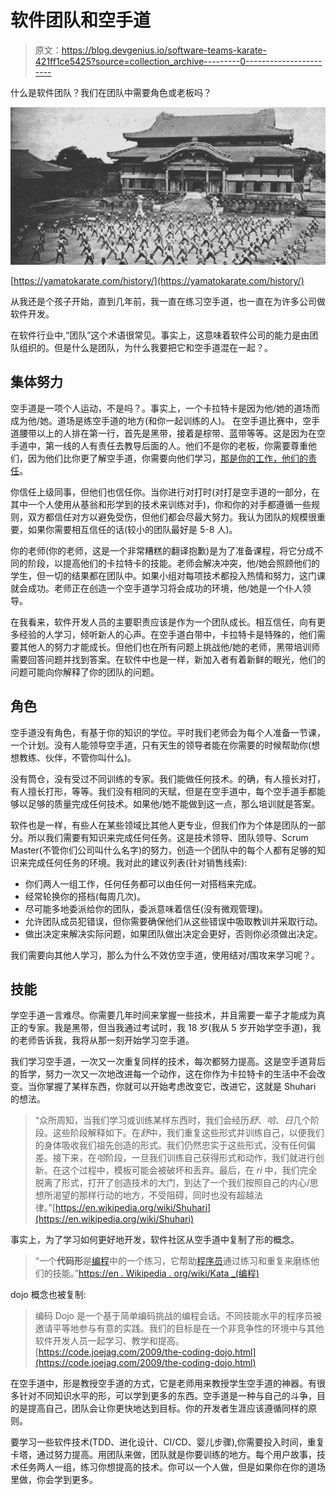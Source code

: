 # 软件团队和空手道

> 原文：<https://blog.devgenius.io/software-teams-karate-421ff1ce5425?source=collection_archive---------0----------------------->

什么是软件团队？我们在团队中需要角色或老板吗？

![](img/977ed73be589fb69575d86c13cf98df3.png)

[https://yamatokarate.com/history/](https://yamatokarate.com/history/)

从我还是个孩子开始，直到几年前，我一直在练习空手道，也一直在为许多公司做软件开发。

在软件行业中,“团队”这个术语很常见。事实上，这意味着软件公司的能力是由团队组织的。但是什么是团队，为什么我要把它和空手道混在一起？。

## 集体努力

空手道是一项个人运动，不是吗？。事实上，一个卡拉特卡是因为他/她的道场而成为他/她。道场是练空手道的地方(和你一起训练的人)。
在空手道比赛中，空手道腰带以上的人排在第一行，首先是黑带，接着是棕带、蓝带等等。这是因为在空手道中，第一线的人有责任去教导后面的人。他们不是你的老板，你需要尊重他们，因为他们比你更了解空手道，你需要向他们学习，[那是你的工作，他们的责任](https://medium.com/dev-genius/do-you-trust-me-19f411708e4d)。

你信任上级同事，但他们也信任你。当你进行对打时(对打是空手道的一部分，在其中一个人使用从基翁和形学到的技术来训练对手)，你和你的对手都遵循一些规则，双方都信任对方以避免受伤，但他们都会尽最大努力。我认为团队的规模很重要，如果你需要相互信任的话(较小的团队最好是 5-8 人)。

你的老师(你的老师，这是一个非常糟糕的翻译抱歉)是为了准备课程，将它分成不同的阶段，以提高他们的卡拉特卡的技能。老师会解决冲突，他/她会照顾他们的学生，但一切的结果都在团队中。如果小组对每项技术都投入热情和努力，这门课就会成功。老师正在创造一个空手道学习将会成功的环境，他/她是一个仆人领导。

在我看来，软件开发人员的主要职责应该是作为一个团队成长。相互信任，向有更多经验的人学习，倾听新人的心声。在空手道白带中，卡拉特卡是特殊的，他们需要其他人的努力才能成长。但他们也在所有问题上挑战他/她的老师，黑带培训师需要回答问题并找到答案。在软件中也是一样，新加入者有着新鲜的眼光，他们的问题可能向你解释了你的团队的问题。

## 角色

空手道没有角色，有基于你的知识的学位。平时我们老师会为每个人准备一节课，一个计划。没有人能领导空手道，只有天生的领导者能在你需要的时候帮助你(想想教练、伙伴，不管你叫什么)。

没有筒仓，没有受过不同训练的专家。我们能做任何技术。的确，有人擅长对打，有人擅长打形，等等。我们没有相同的天赋，但是在空手道中，每个空手道手都能够以足够的质量完成任何技术。如果他/她不能做到这一点，那么培训就是答案。

软件也是一样，有些人在某些领域比其他人更专业，但我们作为个体是团队的一部分。所以我们需要有知识来完成任何任务。这是技术领导、团队领导、Scrum Master(不管你们公司叫什么名字)的努力，创造一个团队中的每个人都有足够的知识来完成任何任务的环境。我对此的建议列表(针对销售线索):

*   你们两人一组工作，任何任务都可以由任何一对搭档来完成。
*   经常轮换你的搭档(每周几次)。
*   尽可能多地委派给你的团队，委派意味着信任(没有微观管理)。
*   允许团队成员犯错误，但你需要确保他们从这些错误中吸取教训并采取行动。
*   做出决定来解决实际问题，如果团队做出决定会更好，否则你必须做出决定。

我们需要向其他人学习，那么为什么不效仿空手道，使用结对/围攻来学习呢？。

## 技能

学空手道一言难尽。你需要几年时间来掌握一些技术，并且需要一辈子才能成为真正的专家。我是黑带，但当我通过考试时，我 18 岁(我从 5 岁开始学空手道)，我的老师告诉我，我将从那一刻开始学习空手道。

我们学习空手道，一次又一次重复同样的技术，每次都努力提高。这是空手道背后的哲学，努力一次又一次地改进每一个动作，这在你作为卡拉特卡的生活中不会改变。当你掌握了某样东西，你就可以开始考虑改变它，改进它，这就是 Shuhari 的想法。

> “众所周知，当我们学习或训练某样东西时，我们会经历*舒*、*哈*、*日*几个阶段。这些阶段解释如下。在*舒*中，我们重复这些形式并训练自己，以便我们的身体吸收我们祖先创造的形式。我们仍然忠实于这些形式，没有任何偏差。接下来，在*哈*阶段，一旦我们训练自己获得形式和动作，我们就进行创新。在这个过程中，模板可能会被破坏和丢弃。最后，在 *ri* 中，我们完全脱离了形式，打开了创造技术的大门，到达了一个我们按照自己的内心/思想所渴望的那样行动的地方，不受阻碍，同时也没有超越法律。”[https://en.wikipedia.org/wiki/Shuhari](https://en.wikipedia.org/wiki/Shuhari)

事实上，为了学习如何更好地开发，软件社区从空手道中复制了形的概念。

> “一个**代码形**是[编程](https://en.wikipedia.org/wiki/Computer_programming)中的一个练习，它帮助[程序员](https://en.wikipedia.org/wiki/Programmer)通过练习和重复来磨练他们的技能。”[https://en . Wikipedia . org/wiki/Kata _(编程)](https://en.wikipedia.org/wiki/Kata_(programming))

dojo 概念也被复制:

> 编码 Dojo 是一个基于简单编码挑战的编程会话。不同技能水平的程序员被邀请平等地参与有意的实践。我们的目标是在一个非竞争性的环境中与其他软件开发人员一起学习、教学和提高。[https://code.joejag.com/2009/the-coding-dojo.html](https://code.joejag.com/2009/the-coding-dojo.html)

在空手道中，形是教授空手道的方式，它是老师用来教授学生空手道的神器。有很多针对不同知识水平的形，可以学到更多的东西。空手道是一种与自己的斗争，目的是提高自己，团队会让你更快地达到目标。你的开发者生涯应该遵循同样的原则。

要学习一些软件技术(TDD、进化设计、CI/CD、婴儿步骤),你需要投入时间，重复卡塔，通过努力提高。用团队来做，团队就是你要训练的地方。每个用户故事，技术任务两人一组，练习你想提高的技术。你可以一个人做，但是如果你在你的道场里做，你会学到更多。